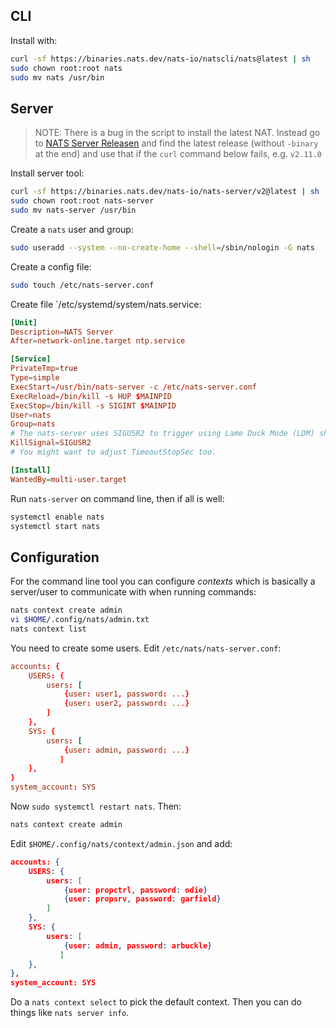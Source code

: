 ## CLI

Install with:

```bash
curl -sf https://binaries.nats.dev/nats-io/natscli/nats@latest | sh
sudo chown root:root nats
sudo mv nats /usr/bin
```
## Server

> NOTE: There is a bug in the script to install the latest NAT.  Instead go to [NATS Server Releasen](https://github.com/nats-io/nats-server/releases) and find the latest release (without `-binary` at the end) and use that if the `curl` command below fails, e.g. `v2.11.0`

Install server tool:
```bash
curl -sf https://binaries.nats.dev/nats-io/nats-server/v2@latest | sh
sudo chown root:root nats-server
sudo mv nats-server /usr/bin
```

Create a `nats` user and group:

```bash
sudo useradd --system --no-create-home --shell=/sbin/nologin -G nats
```

Create a config file:

```bash
sudo touch /etc/nats-server.conf
```

Create file `/etc/systemd/system/nats.service:

```toml
[Unit]
Description=NATS Server
After=network-online.target ntp.service

[Service]
PrivateTmp=true
Type=simple
ExecStart=/usr/bin/nats-server -c /etc/nats-server.conf
ExecReload=/bin/kill -s HUP $MAINPID
ExecStop=/bin/kill -s SIGINT $MAINPID
User=nats
Group=nats
# The nats-server uses SIGUSR2 to trigger using Lame Duck Mode (LDM) shutdown
KillSignal=SIGUSR2
# You might want to adjust TimeoutStopSec too.

[Install]
WantedBy=multi-user.target
```
Run `nats-server` on command line, then if all is well:

```bash
systemctl enable nats
systemctl start nats
```

## Configuration

For the command line tool you can configure *contexts* which is basically a server/user to communicate with when running commands:

```bash
nats context create admin
vi $HOME/.config/nats/admin.txt
nats context list
```

You need to create some users.  Edit `/etc/nats/nats-server.conf`:

```conf
accounts: {
    USERS: {
        users: [
            {user: user1, password: ...}
            {user: user2, password: ...}
        ]
    },
    SYS: { 
        users: [
            {user: admin, password: ...}
           ]
    },
}
system_account: SYS
```

Now `sudo systemctl restart nats`.  Then:

```sh
nats context create admin
```

Edit `$HOME/.config/nats/context/admin.json` and add:

```json
accounts: {
    USERS: {
        users: [
            {user: propctrl, password: odie}
            {user: propsrv, password: garfield}
        ]
    },
    SYS: { 
        users: [
            {user: admin, password: arbuckle}
           ]
    },
},
system_account: SYS
```

Do a `nats context select` to pick the default context.  Then you can do things like `nats server info`.
